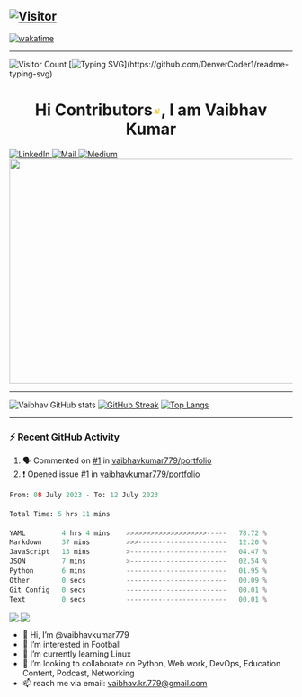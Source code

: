 <!-- ### Hi there 👋 -->
[![Visitor](https://visitor-badge.laobi.icu/badge?page_id=vaibhavkumar779)](https://github.com/vaibhavkumar779)
<br />
---
[![wakatime](https://wakatime.com/badge/user/c94cf5fc-2027-47f5-ba61-e8ff7ca68c73.svg)](https://wakatime.com/@c94cf5fc-2027-47f5-ba61-e8ff7ca68c73)
<!--
[![github](https://img.shields.io/github/followers/vaibhavkumar779?logo=github&style=plastic)](https://github.com/vaibhavkumar779?tab=followers)
-->
---
![Visitor Count](https://profile-counter.glitch.me/vaibhavkumar779/count.svg)
[![Typing SVG](https://readme-typing-svg.herokuapp.com?font=Ubuntu&color=DD58C1&multiline=true&lines=Currently+coding+for+fun...;but+also+for+a+better+future!)](https://github.com/DenverCoder1/readme-typing-svg)


<h1 align="center">Hi Contributors<img src="https://github.com/vaibhavkumar779/vaibhavkumar779/blob/main/Wave.gif" height="15px" width="15px">, I am Vaibhav Kumar</h1>
<a href="https://www.linkedin.com/in/vaibhavkumar779/">
  <img alt="LinkedIn" src="https://img.shields.io/badge/linkedin%20-%230077B5.svg?&style=for-the-badge&logo=linkedin&logoColor=white"/>
</a>
<a href="mailto:vaibhav.kr.779@gmail.com">
  <img alt="Mail" src="https://img.shields.io/badge/Gmail-D14836?style=for-the-badge&logo=gmail&logoColor=white"/>
</a>
<a href="https://medium.com/@vaibhavkumar779">
  <img alt="Medium" src="https://img.shields.io/badge/Medium-%23000000.svg?style=for-the-badge&logo=Medium&logoColor=white"/>
</a>

<img align="center"  src="https://miro.medium.com/max/1400/1*mqv03KrlG5LK2XU1uV4LJg.gif"  style="display: inline-block; margin: 0 auto; height: 400px; width: 1200px" />
<br>
<hr>

![Vaibhav GitHub stats](https://github-readme-stats.vercel.app/api?username=vaibhavkumar779&show_icons=true&&show=reviews,discussions_started,discussions_answered&count_private=true&theme=bear)
[![GitHub Streak](http://github-readme-streak-stats.herokuapp.com?user=vaibhavkumar779&theme=radical&border_radius=10&date_format=M%20j%5B%2C%20Y%5D&mode=weekly&type=png&card_width=502)](https://git.io/streak-stats)
[![Top Langs](https://github-readme-stats.vercel.app/api/top-langs/?username=vaibhavkumar779&theme=tokyonight&langs_count=20&layout=compact&size_weight=0.5&count_weight=0.5)](https://github.com/vaibhavkumar779/vaibhavkumar779)

<!-- city_light -->
---
### :zap: Recent GitHub Activity

<!--START_SECTION:activity-->
1. 🗣 Commented on [#1](https://github.com/vaibhavkumar779/portfolio/issues/1#issuecomment-1582621411) in [vaibhavkumar779/portfolio](https://github.com/vaibhavkumar779/portfolio)
2. ❗ Opened issue [#1](https://github.com/vaibhavkumar779/portfolio/issues/1) in [vaibhavkumar779/portfolio](https://github.com/vaibhavkumar779/portfolio)
<!--END_SECTION:activity-->
<!--START_SECTION:waka-->

```python
From: 08 July 2023 - To: 12 July 2023

Total Time: 5 hrs 11 mins

YAML         4 hrs 4 mins    >>>>>>>>>>>>>>>>>>>>-----   78.72 %
Markdown     37 mins         >>>----------------------   12.20 %
JavaScript   13 mins         >------------------------   04.47 %
JSON         7 mins          >------------------------   02.54 %
Python       6 mins          -------------------------   01.95 %
Other        0 secs          -------------------------   00.09 %
Git Config   0 secs          -------------------------   00.01 %
Text         0 secs          -------------------------   00.01 %
```

<!--END_SECTION:waka-->
<a href="https://github.com/vaibhavkumar779/portfolio">
  <img align="center" src="https://github-readme-stats.vercel.app/api/pin/?username=vaibhavkumar779&repo=portfolio" />
</a>
<a href="https://github.com/vaibhavkumar779/Capstone977">
  <img align="center" src="https://github-readme-stats.vercel.app/api/pin/?username=vaibhavkumar779&repo=Capstone977" />
</a>


- 👋 Hi, I’m @vaibhavkumar779
- 👀 I’m interested in Football
- 🌱 I’m currently learning Linux
- 💞️ I’m looking to collaborate on Python, Web work, DevOps, Education Content, Podcast, Networking
- 📫 reach me via email: vaibhav.kr.779@gmail.com


<!---
vaibhavkumar779/vaibhavkumar779 is a ✨ special ✨ repository because its `README.md` (this file) appears on your GitHub profile.
You can click the Preview link to take a look at your changes.
--->
